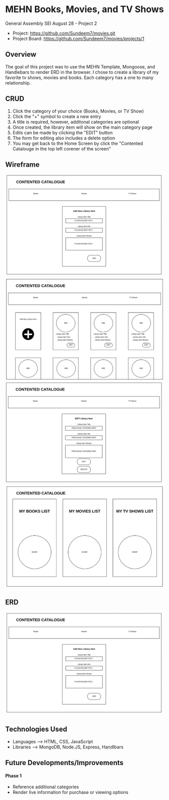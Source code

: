 # MEHN Books, Movies, and TV Shows
General Assembly SEI August 28 - Project 2


- Project: https://github.com/Sundeem7/movies.git
- Project Board: https://github.com/Sundeem7/movies/projects/1

## Overview
The goal of this project was to use the MEHN Template, Mongoose, and Handlebars to render ERD in the browser. I chose to create a library of my favorite tv shows, movies and books. Each category has a one to many relationship.


## CRUD
1. Click the category of your choice (Books, Movies, or TV Show)
2. Click the "+" symbol to create a new entry
3. A title is required, however, additonal categories are optional
4. Once created, the library item will show on the main category page
5. Edits can be made by clicking the "EDIT" button
6. The form for editing also includes a delete option
7. You may get back to the Home Screen by click the "Contented Catalouge in the top left corener of the screen"


## Wireframe
!["A Wireframe of Adding Item"](https://github.com/Sundeem7/movies/blob/master/wireFrames/addLibraryItem.png)
!["A Wireframe of All Items"](https://github.com/Sundeem7/movies/blob/master/wireFrames/allLibraryItems.png)
!["A Wireframe of Editing Items"](https://github.com/Sundeem7/movies/blob/master/wireFrames/editLibraryItem.png)
!["A Wireframe of All Items"](https://github.com/Sundeem7/movies/blob/master/wireFrames/homePage.png)

## ERD
!["ONE: MANY"](https://github.com/Sundeem7/movies/blob/master/wireFrames/addLibraryItem.png)

## Technologies Used
- Languages --> HTML, CSS, JavaScript
- Libraries --> MongoDB, Node.JS, Express, Handlbars 

## Future Developments/Improvements

#### Phase 1
- Reference additional categories
- Render live information for purchase or viewing options
